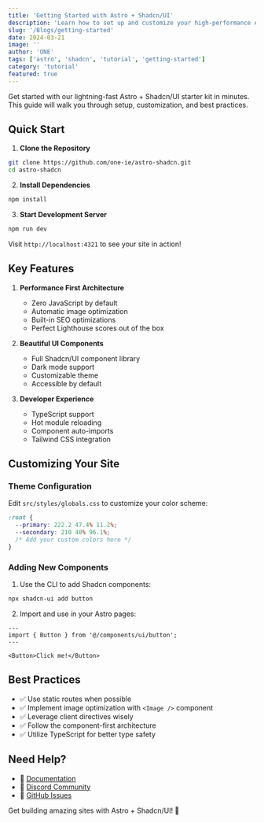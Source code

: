 ```yaml
---
title: 'Getting Started with Astro + Shadcn/UI'
description: 'Learn how to set up and customize your high-performance Astro site with Shadcn/UI components'
slug: '/Blogs/getting-started'
date: 2024-03-21
image: ''
author: 'ONE'
tags: ['astro', 'shadcn', 'tutorial', 'getting-started']
category: 'tutorial'
featured: true
---
```


Get started with our lightning-fast Astro + Shadcn/UI starter kit in minutes. This guide will walk you through setup, customization, and best practices.

## Quick Start

1. **Clone the Repository**

```bash
git clone https://github.com/one-ie/astro-shadcn.git
cd astro-shadcn
```

2. **Install Dependencies**

```bash
npm install
```

3. **Start Development Server**

```bash
npm run dev
```

Visit `http://localhost:4321` to see your site in action!

## Key Features

1. **Performance First Architecture**
   - Zero JavaScript by default
   - Automatic image optimization
   - Built-in SEO optimizations
   - Perfect Lighthouse scores out of the box

2. **Beautiful UI Components**
   - Full Shadcn/UI component library
   - Dark mode support
   - Customizable theme
   - Accessible by default

3. **Developer Experience**
   - TypeScript support
   - Hot module reloading
   - Component auto-imports
   - Tailwind CSS integration

## Customizing Your Site

### Theme Configuration

Edit `src/styles/globals.css` to customize your color scheme:

```css
:root {
  --primary: 222.2 47.4% 11.2%;
  --secondary: 210 40% 96.1%;
  /* Add your custom colors here */
}
```

### Adding New Components

1. Use the CLI to add Shadcn components:

```bash
npx shadcn-ui add button
```

2. Import and use in your Astro pages:

```astro
---
import { Button } from '@/components/ui/button';
---

<Button>Click me!</Button>
```

## Best Practices

- ✅ Use static routes when possible
- ✅ Implement image optimization with `<Image />` component
- ✅ Leverage client directives wisely
- ✅ Follow the component-first architecture
- ✅ Utilize TypeScript for better type safety

## Need Help?

- 📖 [Documentation](https://docs.astro.build)
- 💬 [Discord Community](https://astro.build/chat)
- 🐛 [GitHub Issues](https://github.com/one-ie/astro-shadcn/issues)

Get building amazing sites with Astro + Shadcn/UI! 🚀
